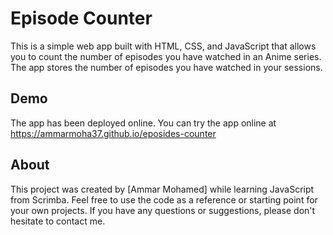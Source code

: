 # Episode Counter

This is a simple web app built with HTML, CSS, and JavaScript that allows you to count the number of episodes you have watched in an Anime series. The app stores the number of episodes you have watched in your sessions.

## Demo

The app has been deployed online. You can try the app online at https://ammarmoha37.github.io/eposides-counter 

## About

This project was created by [Ammar Mohamed] while learning JavaScript from Scrimba. Feel free to use the code as a reference or starting point for your own projects. If you have any questions or suggestions, please don't hesitate to contact me.

